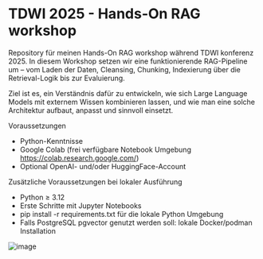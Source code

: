 # TDWI 2025 - Hands-On RAG workshop

Repository für meinen Hands-On RAG workshop während TDWI konferenz 2025. In diesem Workshop setzen wir eine funktionierende RAG-Pipeline um – vom Laden der Daten, Cleansing, Chunking, Indexierung über die Retrieval-Logik bis zur Evaluierung.

Ziel ist es, ein Verständnis dafür zu entwickeln, wie sich Large Language Models mit externem Wissen kombinieren lassen, und wie man eine solche Architektur aufbaut, anpasst und sinnvoll einsetzt.

Voraussetzungen
- Python-Kenntnisse
- Google Colab (frei verfügbare Notebook Umgebung https://colab.research.google.com/)
- Optional OpenAI- und/oder HuggingFace-Account 

Zusätzliche Voraussetzungen bei lokaler Ausführung
- Python ≥ 3.12
- Erste Schritte mit Jupyter Notebooks
- pip install -r requirements.txt für die lokale Python Umgebung
- Falls PostgreSQL pgvector genutzt werden soll: lokale Docker/podman Installation

![image](https://github.com/user-attachments/assets/995e8b98-6dfa-4639-ad31-d94e918b35f4)

